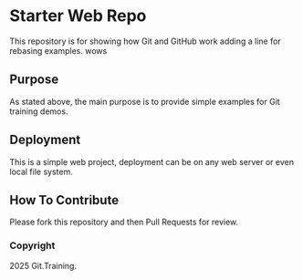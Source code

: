 # Starter Web Repo

This repository is for showing how Git and GitHub work
adding a line for rebasing examples. wows

## Purpose

As stated above, the main purpose is to provide simple examples for Git training demos.

## Deployment

This is a simple web project, deployment can be on any web server or even local file system.

## How To Contribute

Please fork this repository and then Pull Requests for review.

### Copyright

2025 Git.Training.